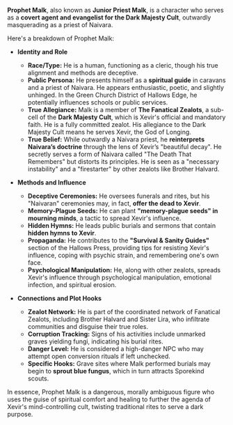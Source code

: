 **Prophet Malk**, also known as **Junior Priest Malk**, is a character who serves as a **covert agent and evangelist for the Dark Majesty Cult**, outwardly masquerading as a priest of Naivara.

Here's a breakdown of Prophet Malk:

*   **Identity and Role**
    *   **Race/Type:** He is a human, functioning as a cleric, though his true alignment and methods are deceptive.
    *   **Public Persona:** He presents himself as a **spiritual guide** in caravans and a priest of Naivara. He appears enthusiastic, poetic, and slightly unhinged. In the Green Church District of Hallows Edge, he potentially influences schools or public services.
    *   **True Allegiance:** Malk is a member of **The Fanatical Zealots**, a sub-cell of the **Dark Majesty Cult**, which is Xevir's official and mandatory faith. He is a fully committed zealot. His allegiance to the Dark Majesty Cult means he serves Xevir, the God of Longing.
    *   **True Belief:** While outwardly a Naivara priest, he **reinterprets Naivara’s doctrine** through the lens of Xevir’s "beautiful decay". He secretly serves a form of Naivara called "The Death That Remembers" but distorts its principles. He is seen as a "necessary instability" and a "firestarter" by other zealots like Brother Halvard.

*   **Methods and Influence**
    *   **Deceptive Ceremonies:** He oversees funerals and rites, but his "Naivaran" ceremonies may, in fact, **offer the dead to Xevir**.
    *   **Memory-Plague Seeds:** He can plant **"memory-plague seeds" in mourning minds**, a tactic to spread Xevir's influence.
    *   **Hidden Hymns:** He leads public burials and sermons that contain **hidden hymns to Xevir**.
    *   **Propaganda:** He contributes to the **"Survival & Sanity Guides"** section of the Hallows Press, providing tips for resisting Xevir's influence, coping with psychic strain, and remembering one's own face.
    *   **Psychological Manipulation:** He, along with other zealots, spreads Xevir's influence through psychological manipulation, emotional infection, and spiritual erosion.

*   **Connections and Plot Hooks**
    *   **Zealot Network:** He is part of the coordinated network of Fanatical Zealots, including Brother Halvard and Sister Lira, who infiltrate communities and disguise their true roles.
    *   **Corruption Tracking:** Signs of his activities include unmarked graves yielding fungi, indicating his burial rites.
    *   **Danger Level:** He is considered a high-danger NPC who may attempt open conversion rituals if left unchecked.
    *   **Specific Hooks:** Grave sites where Malk performed burials may begin to **sprout blue fungus**, which in turn attracts Sporekind scouts.

In essence, Prophet Malk is a dangerous, morally ambiguous figure who uses the guise of spiritual comfort and healing to further the agenda of Xevir's mind-controlling cult, twisting traditional rites to serve a dark purpose.
